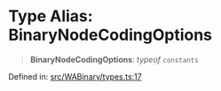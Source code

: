 # Type Alias: BinaryNodeCodingOptions

> **BinaryNodeCodingOptions**: *typeof* `constants`

Defined in: [src/WABinary/types.ts:17](https://github.com/Fokusdotid/Baileys/blob/58a03b5a49cf326e1050515994499cb0bb76662f/src/WABinary/types.ts#L17)
